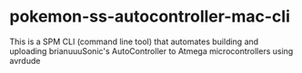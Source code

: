 # pokemon-ss-autocontroller-mac-cli
This is a SPM CLI (command line tool) that automates building and uploading brianuuuSonic's AutoController to Atmega microcontrollers using avrdude
